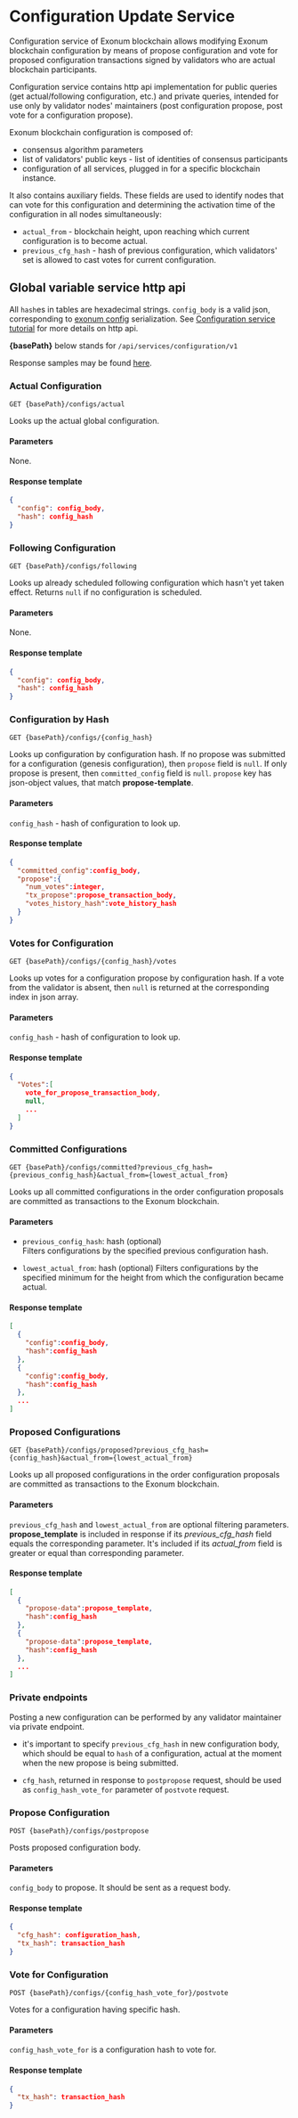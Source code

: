 # Configuration Update Service

Configuration service of Exonum blockchain allows modifying Exonum blockchain
configuration by means of propose configuration and vote for proposed configuration
transactions signed by validators who are actual blockchain participants.

Configuration service contains http api implementation for public queries (get
actual/following configuration, etc.) and private queries, intended for use only
by validator nodes' maintainers (post configuration propose, post vote for a
configuration propose).

Exonum blockchain configuration is composed of:

- consensus algorithm parameters
- list of validators' public keys - list of identities of consensus participants
- configuration of all services, plugged in for a specific blockchain instance.

It also contains auxiliary fields. These fields are used to identify nodes that
can vote for this configuration and determining the activation time of the
configuration in all nodes simultaneously:

- `actual_from` - blockchain height, upon reaching which current configuration is
  to become actual.
- `previous_cfg_hash` - hash of previous configuration, which validators' set is
  allowed to cast votes for current configuration.

## Global variable service http api

All `hash`es in tables are hexadecimal strings.
`config_body` is a valid json, corresponding to [exonum
config][stored_configuration] serialization. See [Configuration service
tutorial][http_api] for more details on http api.

**{basePath}** below stands for `/api/services/configuration/v1`

Response samples may be found [here][response_samples].

### Actual Configuration

    GET {basePath}/configs/actual

Looks up the actual global configuration.

#### Parameters

None.

#### Response template

```JSON
{
  "config": config_body,
  "hash": config_hash
}
```

### Following Configuration

    GET {basePath}/configs/following

Looks up already scheduled following configuration which hasn't yet taken effect.
Returns `null` if no configuration is scheduled.

#### Parameters

None.

#### Response template

```JSON
{
  "config": config_body,
  "hash": config_hash
}
```

### Configuration by Hash

    GET {basePath}/configs/{config_hash}

Looks up configuration by configuration hash. If no propose was submitted for a
configuration (genesis configuration), then `propose` field is `null`. If only
propose is present, then `committed_config` field is `null`. `propose` key has
json-object values, that match **propose-template**.

#### Parameters

`config_hash` - hash of configuration to look up.

#### Response template

```JSON
{
  "committed_config":config_body,
  "propose":{  
    "num_votes":integer,
    "tx_propose":propose_transaction_body,
    "votes_history_hash":vote_history_hash
  }
}
```

### Votes for Configuration

    GET {basePath}/configs/{config_hash}/votes

Looks up votes for a configuration propose by configuration hash. If a vote from
the validator is absent, then `null` is returned at the corresponding index in
json array.

#### Parameters

`config_hash` - hash of configuration to look up.

#### Response template

```JSON
{
  "Votes":[  
    vote_for_propose_transaction_body,
    null,
    ...
  ]
}
```

### Committed Configurations

    GET {basePath}/configs/committed?previous_cfg_hash={previous_config_hash}&actual_from={lowest_actual_from}

Looks up all committed configurations in the order configuration proposals are
committed as transactions to the Exonum blockchain.

#### Parameters

- `previous_config_hash`: hash (optional)  
  Filters configurations by the specified previous configuration hash.

- `lowest_actual_from`: hash (optional)
  Filters configurations by the specified minimum for the height from which the
  configuration became actual.

#### Response template

```JSON
[
  {  
    "config":config_body,
    "hash":config_hash
  },
  {  
    "config":config_body,
    "hash":config_hash
  },
  ...
]
```

### Proposed Configurations

    GET {basePath}/configs/proposed?previous_cfg_hash={config_hash}&actual_from={lowest_actual_from}

Looks up all proposed configurations in the order configuration proposals are
committed as transactions to the Exonum blockchain.

#### Parameters

`previous_cfg_hash` and `lowest_actual_from` are optional filtering parameters.
**propose_template** is included in response if its _previous_cfg_hash_ field
equals the corresponding parameter. It's included if its _actual_from_ field is
greater or equal than corresponding parameter.

#### Response template

```JSON
[  
  {  
    "propose-data":propose_template,
    "hash":config_hash
  },
  {  
    "propose-data":propose_template,
    "hash":config_hash
  },
  ...
]
```

### Private endpoints

Posting a new configuration can be performed by any validator maintainer via private
endpoint.

- it's important to specify `previous_cfg_hash` in new configuration body, which
  should be equal to `hash` of a configuration, actual at the moment when the new
  propose is being submitted.

- `cfg_hash`, returned in response to `postpropose` request, should be used as
  `config_hash_vote_for` parameter of `postvote` request.

### Propose Configuration

    POST {basePath}/configs/postpropose

Posts proposed configuration body.

#### Parameters

`config_body` to propose. It should be sent as a request body.

#### Response template

```JSON
{
  "cfg_hash": configuration_hash,
  "tx_hash": transaction_hash
}
```

### Vote for Configuration

    POST {basePath}/configs/{config_hash_vote_for}/postvote

Votes for a configuration having specific hash.

#### Parameters

`config_hash_vote_for` is a configuration hash to vote for.

#### Response template

```JSON
{
  "tx_hash": transaction_hash
}
```

[stored_configuration]: http://exonum.com/doc/crates/exonum/blockchain/config/struct.StoredConfiguration.html
[http_api]: https://github.com/exonum/exonum-configuration/blob/master/doc/testnet-api-tutorial.md#global-variable-service-http-api
[response_samples]: https://github.com/exonum/exonum-configuration/blob/master/doc/response-samples.md
